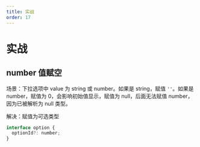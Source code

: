 ```yaml
---
title: 实战
order: 17
---
```


# 实战

## number 值赋空

场景：下拉选项中 value 为 string 或 number。如果是 string，赋值 `''`。如果是 number，赋值为 0，会影响初始值显示，赋值为 null，后面无法赋值 number，因为已被解析为 null 类型。

解决：赋值为可选类型

```js
interface option {
  optionId?: number;
}
```
